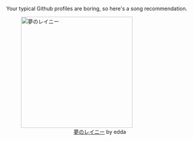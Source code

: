 Your typical Github profiles are boring, so here's a song recommendation.
<figure><img width="300" height="300" src="https://i.scdn.co/image/ab67616d0000b27318ad580221068d12909a1ea5" alt="夢のレイニー" /><figcaption align="center"><a href="https://open.spotify.com/track/5Ju7GmtxNNSuvc1wOzm1gM" target="_blank">夢のレイニー</a> by edda</figcaption></figure>
